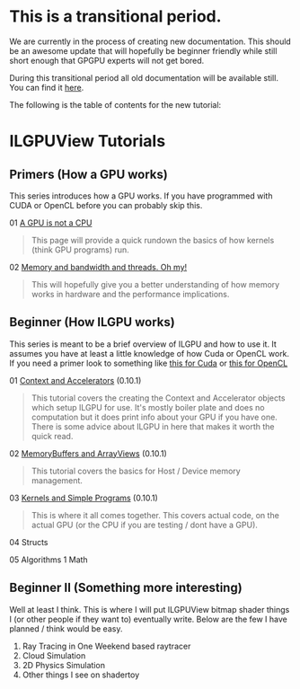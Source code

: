 # This is a transitional period.

We are currently in the process of creating new documentation. This should be an awesome update that will hopefully 
be beginner friendly while still short enough that GPGPU experts will not get bored.

During this transitional period all old documentation will be available still. You can find it [here](Old-Home.md).

The following is the table of contents for the new tutorial:

# ILGPUView Tutorials

## Primers (How a GPU works)

This series introduces how a GPU works. If you have programmed with CUDA or OpenCL before you can probably skip this.

01 [A GPU is not a CPU](Primer_01.md)
> This page will provide a quick rundown the basics of how kernels (think GPU programs) run.

02 [Memory and bandwidth and threads. Oh my!](Primer_02.md) 
> This will hopefully give you a better understanding of how memory works in hardware and the performance
> implications.

## Beginner (How ILGPU works)

This series is meant to be a brief overview of ILGPU and how to use it. It assumes you have at least a little knowledge of how Cuda or OpenCL work. 
If you need a primer look to something like [this for Cuda](https://developer.nvidia.com/about-cuda) or [this for OpenCL](https://www.khronos.org/opencl/)

01 [Context and Accelerators](Tutorial_01.md) (0.10.1)
> This tutorial covers the creating the Context and Accelerator objects which setup ILGPU for use. 
> It's mostly boiler plate and does no computation but it does print info about your GPU if you have one.
> There is some advice about ILGPU in here that makes it worth the quick read.

02 [MemoryBuffers and ArrayViews](Tutorial_02.md) (0.10.1)
> This tutorial covers the basics for Host / Device memory management.

03 [Kernels and Simple Programs](Tutorial_03.md) (0.10.1)
> This is where it all comes together. This covers actual code, on the actual GPU (or the CPU if you are testing / dont have a GPU). 

04 Structs

05 Algorithms 1 Math

## Beginner II (Something more interesting)

Well at least I think. This is where I will put ILGPUView bitmap shader things I (or other people if they want to) eventually write. Below are the few I have planned / think would be easy.

1. Ray Tracing in One Weekend based raytracer
2. Cloud Simulation
2. 2D Physics Simulation
3. Other things I see on shadertoy